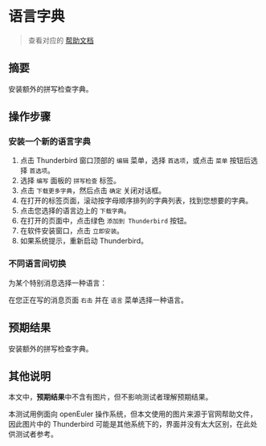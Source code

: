 # 语言字典

> 查看对应的 [帮助文档](https://support.mozilla.org/zh-CN/kb/%E5%A6%82%E4%BD%95%E5%9C%A8Thunderbird%E4%B8%AD%E5%AE%89%E8%A3%85%E5%92%8C%E4%BD%BF%E7%94%A8%E5%85%B6%E4%BB%96%E8%AF%AD%E8%A8%80%E5%AD%97%E5%85%B8)

## 摘要

安装额外的拼写检查字典。

## 操作步骤

### 安装一个新的语言字典

1. 点击 Thunderbird 窗口顶部的 `编辑` 菜单，选择 `首选项`，或点击 `菜单` 按钮后选择 `首选项`。
2. 选择 `编写` 面板的 `拼写检查` 标签。
3. 点击 `下载更多字典`，然后点击 `确定` 关闭对话框。
4. 在打开的标签页面，滚动按字母顺序排列的字典列表，找到您想要的字典。
5. 点击您选择的语言边上的 `下载字典`。
6. 在打开的页面中，点击绿色 `添加到 Thunderbird` 按钮。
7. 在软件安装窗口，点击 `立即安装`。
8. 如果系统提示，重新启动 Thunderbird。

### 不同语言间切换

为某个特别消息选择一种语言：

在您正在写的消息页面 `右击` 并在 `语言` 菜单选择一种语言。

## 预期结果

安装额外的拼写检查字典。

## 其他说明

本文中，**预期结果**中不含有图片，但不影响测试者理解预期结果。

本测试用例面向 openEuler 操作系统，但本文使用的图片来源于官网帮助文件，因此图片中的 Thunderbird 可能是其他系统下的，界面并没有太大区别，在此处供测试者参考。
